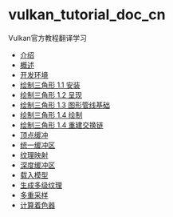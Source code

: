 # vulkan_tutorial_doc_cn

Vulkan官方教程翻译学习

- [介绍](001_介绍.md)
- [概述](002_概述.md)
- [开发环境](003_开发环境.md)
- [绘制三角形 1.1 安装](004_1_绘制三角形_安装.md)
- [绘制三角形 1.2 呈现](004_2_绘制三角形_呈现.md)
- [绘制三角形 1.3 图形管线基础](004_3_绘制三角形_图形管线基础.md)
- [绘制三角形 1.4 绘制](004_4_绘制三角形_绘制.md)
- [绘制三角形 1.4 重建交换链](004_5_绘制三角形_重建交换链.md)
- [顶点缓冲]()
- [统一缓冲区]()
- [纹理映射]()
- [深度缓冲区]()
- [载入模型]()
- [生成多级纹理]()
- [多重采样]()
- [计算着色器]()
  

